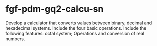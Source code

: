 # fgf-pdm-gq2-calcu-sn
Develop a calculator that converts values between binary, decimal and hexadecimal systems. Include the four basic operations. Include the following features: octal system; Operations and conversion of real numbers.
